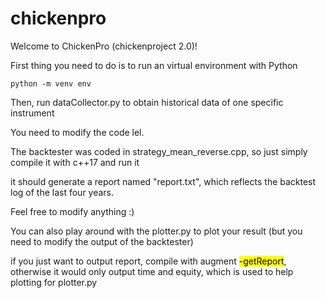 # chickenpro

Welcome to ChickenPro (chickenproject 2.0)!

First thing you need to do is to run an virtual environment with Python

```
python -m venv env
```

Then, run dataCollector.py to obtain historical data of one specific instrument

You need to modify the code lel.

The backtester was coded in strategy_mean_reverse.cpp, so just simply compile it with c++17 and run it

it should generate a report named "report.txt", which reflects the backtest log of the last four years.

Feel free to modify anything :)

You can also play around with the plotter.py to plot your result (but you need to modify the output of the backtester)

if you just want to output report, compile with augment <mark>-getReport</mark>,
otherwise it would only output time and equity, which is used to help plotting for plotter.py